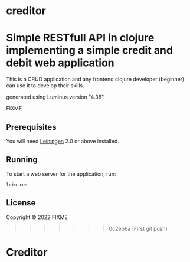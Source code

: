 # creditor
Simple RESTfull API in clojure implementing a simple credit and debit web application
=======
This is a CRUD application and any frontend clojure developer (beginner) can use it to develop their skills.

generated using Luminus version "4.38"

FIXME

## Prerequisites

You will need [Leiningen][1] 2.0 or above installed.

[1]: https://github.com/technomancy/leiningen

## Running

To start a web server for the application, run:

    lein run 

## License

Copyright © 2022 FIXME
>>>>>>> 0c2eb6a (First git push)
# Creditor
